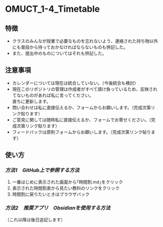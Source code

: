 # OMUCT_1-4_Timetable
## 特徴
- クラスのみんなが授業で必要なものを忘れないよう、連絡された持ち物以外にも普段から持っておかなければならないものも併記した。  
- また、提出中のものについてはそれも併記した。
## 注意事項
- カレンダーについては現在は統合していない。（今後統合も検討）
- 現在このリポジトリの管理は作成者がすべて請け負っているため、反映されてないものがあれば私に言ってください。<br>直ちに更新します。
- 問い合わせは私に直接伝えるか、フォームからお願いします。（完成次第リンク貼ります）
- ご意見に関しては随時私に直接伝えるか、フォームでお寄せください。（完成次第リンク貼ります）
- フィードバックは原則フォームからお願いします。（完成次第リンク貼ります）
## 使い方
### *方法1　GitHub上で参照する方法*
1. 一番はじめに表示された画面から｢時間割.md｣をクリック
2. 表示された時間割表から見たい教科のリンクをクリック
3. 時間割に戻りたいときはブラウザバック
### *方法2　推奨アプリ　Obsidianを使用する方法*
（これ以降は後日追記します）
